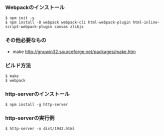 ### Webpackのインストール
```
$ npm init -y
$ npm install -D webpack webpack-cli html-webpack-plugin html-inline-script-webpack-plugin canvas zlibjs
```
### その他必要なもの
* make http://gnuwin32.sourceforge.net/packages/make.htm
### ビルド方法
```
$ make
$ webpack
```
### http-serverのインストール
```
$ npm install -g http-server
```
### http-serverの実行例
```
$ http-server -o dist/1942.html
```

